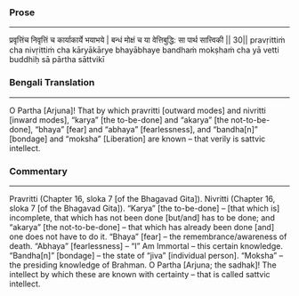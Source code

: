 ### Prose 
 --- 
प्रवृत्तिंच निवृत्तिं च कार्याकार्ये भयाभये |
बन्धं मोक्षं च या वेत्तिबुद्धि: सा पार्थ सात्त्विकी || 30||
pravṛittiṁ cha nivṛittiṁ cha kāryākārye bhayābhaye
bandhaṁ mokṣhaṁ cha yā vetti buddhiḥ sā pārtha sāttvikī

### Bengali Translation 
 --- 
O Partha [Arjuna]! That by which pravritti [outward modes] and nivritti [inward modes], “karya” [the to-be-done] and “akarya” [the not-to-be-done], “bhaya” [fear] and “abhaya” [fearlessness], and “bandha[n]” [bondage] and “moksha” [Liberation] are known – that verily is sattvic intellect. 

### Commentary 
 --- 
Pravritti (Chapter 16, sloka 7 [of the Bhagavad Gita]). Nivritti (Chapter 16, sloka 7 [of the Bhagavad Gita]). “Karya” [the to-be-done] – [that which is] incomplete, that which has not been done [but/and] has to be done; and “akarya” [the not-to-be-done] – that which has already been done [and] one does not have to do it. “Bhaya” [fear] – the remembrance/awareness of death. “Abhaya” [fearlessness] – “I” Am Immortal – this certain knowledge. “Bandha[n]” [bondage] – the state of “jiva” [individual person]. “Moksha” – the presiding knowledge of Brahman. O Partha [Arjuna; the sadhak]! The intellect by which these are known with certainty – that is called sattvic intellect.